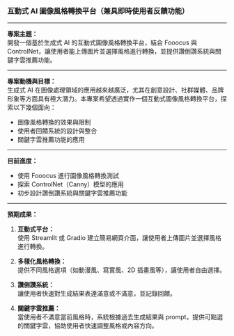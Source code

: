 ### 互動式 AI 圖像風格轉換平台（兼具即時使用者反饋功能）

---

**專案主題：**  
開發一個基於生成式 AI 的互動式圖像風格轉換平台，結合 Fooocus 與 ControlNet，讓使用者能上傳圖片並選擇風格進行轉換，並提供讚倒讚系統與關鍵字雲推薦功能。

---

**專案動機與目標：**  
生成式 AI 在圖像處理領域的應用越來越廣泛，尤其在創意設計、社群媒體、品牌形象等方面具有極大潛力。本專案希望透過實作一個互動式圖像風格轉換平台，探索以下幾個面向：

- 圖像風格轉換的效果與限制
- 使用者回饋系統的設計與整合
- 關鍵字雲推薦功能的應用

---

**目前進度：**

- 使用 Fooocus 進行圖像風格轉換測試
- 探索 ControlNet（Canny）模型的應用
- 初步設計讚倒讚系統與關鍵字雲推薦功能

---

**預期成果：**

1. **互動式平台：**  
   使用 Streamlit 或 Gradio 建立簡易網頁介面，讓使用者上傳圖片並選擇風格進行轉換。

2. **多樣化風格轉換：**  
   提供不同風格選項（如動漫風、寫實風、2D 插畫風等），讓使用者自由選擇。

3. **讚倒讚系統：**  
   讓使用者快速對生成結果表達滿意或不滿意，並記錄回饋。

4. **關鍵字雲推薦：**  
   當使用者不滿意當前風格時，系統根據過去生成結果與 prompt，提供可點選的關鍵字雲，協助使用者快速調整風格或內容方向。
